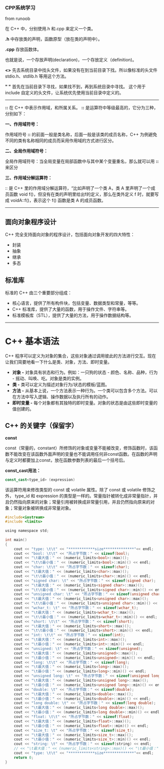 

### CPP系统学习

from runoob

在 C++ 中，分别使用.h 和.cpp 来定义一个类。

**.h** 中存放类的声明，函数原型（放在类的声明中）。

**.cpp** 存放函数体。

也就是说，一个存放声明(declaration)，一个存放定义（definition)。

**<>** 先去系统目录中找头文件，如果没有在到当前目录下找。所以像标准的头文件 stdio.h、stdlib.h 等用这个方法。

**" "** 首先在当前目录下寻找，如果找不到，再到系统目录中寻找。 这个用于 include 自定义的头文件，让系统优先使用当前目录中定义的。

---

**::** 在 C++ 中表示作用域，和所属关系。 **::** 是运算符中等级最高的，它分为三种，分别如下：

**一、作用域符号：**

作用域符号 **::** 的前面一般是类名称，后面一般是该类的成员名称，C++ 为例避免不同的类有名称相同的成员而采用作用域的方式进行区分。

**二、全局作用域符号：**

全局作用域符号：当全局变量在局部函数中与其中某个变量重名，那么就可以用 **::** 来区分

**三、作用域分解运算符：**

:: 是 C++ 里的作用域分解运算符，“比如声明了一个类 A，类 A 里声明了一个成员函数 void f()，但没有在类的声明里给出f的定义，那么在类外定义 f 时，就要写成 voidA::f()，表示这个 f() 函数是类 A 的成员函数。

---

## 面向对象程序设计

C++ 完全支持面向对象的程序设计，包括面向对象开发的四大特性：

- 封装
- 抽象
- 继承
- 多态

## 标准库

标准的 C++ 由三个重要部分组成：

- 核心语言，提供了所有构件块，包括变量、数据类型和常量，等等。
- C++ 标准库，提供了大量的函数，用于操作文件、字符串等。
- 标准模板库（STL），提供了大量的方法，用于操作数据结构等。

---

# C++ 基本语法

C++ 程序可以定义为对象的集合，这些对象通过调用彼此的方法进行交互。现在让我们简要地看一下什么是类、对象，方法、即时变量。

- **对象 -** 对象具有状态和行为。例如：一只狗的状态 - 颜色、名称、品种，行为 - 摇动、叫唤、吃。对象是类的实例。
- **类 -** 类可以定义为描述对象行为/状态的模板/蓝图。
- **方法 -** 从基本上说，一个方法表示一种行为。一个类可以包含多个方法。可以在方法中写入逻辑、操作数据以及执行所有的动作。
- **即时变量 -** 每个对象都有其独特的即时变量。对象的状态是由这些即时变量的值创建的。

## C++ 的关键字（保留字）

 **const**

const（常量的，constant）所修饰的对象或变量不能被改变，修饰函数时，该函数不能改变在该函数外面声明的变量也不能调用任何非const函数。在函数的声明与定义时都要加上const，放在函数参数列表的最后一个括号后。

**const_cast用法：**

```cpp
const_cast<type_id> (expression)
```

该运算符用来修改类型的 const 或 volatile 属性。除了 const 或 volatile 修饰之外， type_id 和 expression 的类型是一样的。常量指针被转化成非常量指针，并且仍然指向原来的对象；常量引用被转换成非常量引用，并且仍然指向原来的对象；常量对象被转换成非常量对象。

```c
#include<iostream>  
#include <limits>
 
using namespace std;  
  
int main()  
{  
    cout << "type: \t\t" << "************size**************"<< endl;  
    cout << "bool: \t\t" << "所占字节数：" << sizeof(bool);  
    cout << "\t最大值：" << (numeric_limits<bool>::max)();  
    cout << "\t\t最小值：" << (numeric_limits<bool>::min)() << endl;  
    cout << "char: \t\t" << "所占字节数：" << sizeof(char);  
    cout << "\t最大值：" << (numeric_limits<char>::max)();  
    cout << "\t\t最小值：" << (numeric_limits<char>::min)() << endl;  
    cout << "signed char: \t" << "所占字节数：" << sizeof(signed char);  
    cout << "\t最大值：" << (numeric_limits<signed char>::max)();  
    cout << "\t\t最小值：" << (numeric_limits<signed char>::min)() << endl;  
    cout << "unsigned char: \t" << "所占字节数：" << sizeof(unsigned char);  
    cout << "\t最大值：" << (numeric_limits<unsigned char>::max)();  
    cout << "\t\t最小值：" << (numeric_limits<unsigned char>::min)() << endl;  
    cout << "wchar_t: \t" << "所占字节数：" << sizeof(wchar_t);  
    cout << "\t最大值：" << (numeric_limits<wchar_t>::max)();  
    cout << "\t\t最小值：" << (numeric_limits<wchar_t>::min)() << endl;  
    cout << "short: \t\t" << "所占字节数：" << sizeof(short);  
    cout << "\t最大值：" << (numeric_limits<short>::max)();  
    cout << "\t\t最小值：" << (numeric_limits<short>::min)() << endl;  
    cout << "int: \t\t" << "所占字节数：" << sizeof(int);  
    cout << "\t最大值：" << (numeric_limits<int>::max)();  
    cout << "\t最小值：" << (numeric_limits<int>::min)() << endl;  
    cout << "unsigned: \t" << "所占字节数：" << sizeof(unsigned);  
    cout << "\t最大值：" << (numeric_limits<unsigned>::max)();  
    cout << "\t最小值：" << (numeric_limits<unsigned>::min)() << endl;  
    cout << "long: \t\t" << "所占字节数：" << sizeof(long);  
    cout << "\t最大值：" << (numeric_limits<long>::max)();  
    cout << "\t最小值：" << (numeric_limits<long>::min)() << endl;  
    cout << "unsigned long: \t" << "所占字节数：" << sizeof(unsigned long);  
    cout << "\t最大值：" << (numeric_limits<unsigned long>::max)();  
    cout << "\t最小值：" << (numeric_limits<unsigned long>::min)() << endl;  
    cout << "double: \t" << "所占字节数：" << sizeof(double);  
    cout << "\t最大值：" << (numeric_limits<double>::max)();  
    cout << "\t最小值：" << (numeric_limits<double>::min)() << endl;  
    cout << "long double: \t" << "所占字节数：" << sizeof(long double);  
    cout << "\t最大值：" << (numeric_limits<long double>::max)();  
    cout << "\t最小值：" << (numeric_limits<long double>::min)() << endl;  
    cout << "float: \t\t" << "所占字节数：" << sizeof(float);  
    cout << "\t最大值：" << (numeric_limits<float>::max)();  
    cout << "\t最小值：" << (numeric_limits<float>::min)() << endl;  
    cout << "size_t: \t" << "所占字节数：" << sizeof(size_t);  
    cout << "\t最大值：" << (numeric_limits<size_t>::max)();  
    cout << "\t最小值：" << (numeric_limits<size_t>::min)() << endl;  
    cout << "string: \t" << "所占字节数：" << sizeof(string) << endl;  
    // << "\t最大值：" << (numeric_limits<string>::max)() << "\t最小值：" << (numeric_limits<string>::min)() << endl;  
    cout << "type: \t\t" << "************size**************"<< endl;  
    return 0;  
}
```


